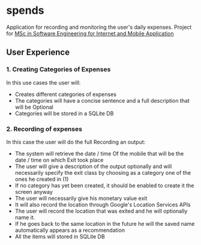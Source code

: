 # spends

Application for recording and monitoring the user's daily expenses.
Project for [MSc in Software Engineering for Internet and Mobile Application](http://msc.cs.teilar.gr/info/)

## User Experience

### 1. Creating Categories of Expenses
In this use cases the user will:
  * Creates different categories of expenses
  * The categories will have a concise sentence and a full description that will be
Optional
  * Categories will be stored in a SQLite DB

### 2. Recording of expenses
In this case the user will do the full
Recording an output:
  * The system will retrieve the date / time Of the mobile that will be the date / time on which Exit took place
  * The user will give a description of the output optionally and will necessarily specify the exit class by choosing as a category one of the ones he created in (1)
  * If no category has yet been created, it should be enabled to create it the screen anyway
  * The user will necessarily give his monetary value exit
  * It will also record the location through Google's Location Services APIs
  * The user will record the location that was exited and he will optionally name it. 
  * If he goes back to the same location in the future he will the saved name automatically appears as a recommendation
  * All the items will stored in SQLite DB

